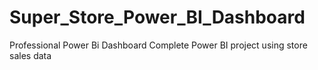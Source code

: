 # Super_Store_Power_BI_Dashboard
Professional Power Bi Dashboard  Complete Power BI project using store sales data

